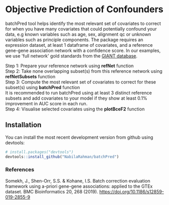 # Objective Prediction of Confounders
batchPred tool helps identify the most relevant set of covariates to correct for when you have many covariates that could potentially confound your data, e.g known variables such as age, sex, alignment qc or unknown variables such as principle components. The package requires an expression dataset, at least 1 dataframe of covariates, and a reference gene-gene association network with a confidence score. In our examples, we use 'full network' gold standards from the [GIANT database](http://giant.princeton.edu/download).

Step 1: Prepare your reference network using **refNet** function  
Step 2: Take none overlapping subset(s) from this reference network using **refNetSubsets** function  
Step 3: Compute the most relevant set of covariates to correct for these subset(s) using **batchPred** function  
It is recommended to run batchPred using at least 3 distinct reference subsets and add covariates to your model if they show at least 0.1% improvement in AUC score in each run.  
Step 4: Visualise selected covariates using the **plotBceF2** function  

## Installation
You can install the most recent development version from github
using devtools:

``` r
# install.packages("devtools")
devtools::install_github("NabilaRahman/batchPred")
```

### References 
Somekh, J., Shen-Orr, S.S. & Kohane, I.S. Batch correction evaluation framework using a-priori gene-gene associations: applied to the GTEx dataset. BMC Bioinformatics 20, 268 (2019). https://doi.org/10.1186/s12859-019-2855-9
